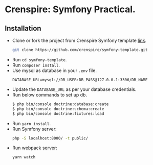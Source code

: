 Crenspire: Symfony Practical.
========================

Installation
------------
 - Clone or fork the project from Crenspire Symfony template [link][1].
     ```bash
     git clone https://github.com/crenspire/symfony-template.git
     ```
 - Run `cd symfony-template`.
 - Run `composer install`.
 - Use mysql as database in your `.env` file.
     ```dotenv
    DATABASE_URL=mysql://DB_USER:DB_PASS@127.0.0.1:3306/DB_NAME
    ```
 - Update the `DATABASE_URL` as per your database credentials.
 - Run below commands to set up db.
     ```bash
    $ php bin/console doctrine:database:create
    $ php bin/console doctrine:schema:create
    $ php bin/console doctrine:fixtures:load
    ```
 - Run `yarn install`.
 - Run Symfony server:
    ```bash
    php -S localhost:8000/ -t public/
    ```
 - Run webpack server:
    ```bash
    yarn watch
    ```

[1]: https://github.com/crenspire/symfony-template
